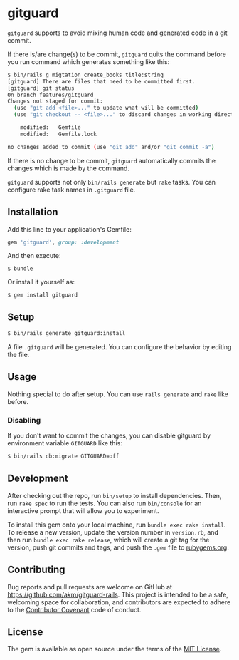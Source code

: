 # gitguard

`gitguard` supports to avoid mixing human code and generated code in a git commit.

If there is/are change(s) to be commit, `gitguard` quits the command
before you run command which generates something like this:

```bash
$ bin/rails g migtation create_books title:string
[gitguard] There are files that need to be committed first.
[gitguard] git status
On branch features/gitguard
Changes not staged for commit:
  (use "git add <file>..." to update what will be committed)
  (use "git checkout -- <file>..." to discard changes in working directory)

	modified:   Gemfile
	modified:   Gemfile.lock

no changes added to commit (use "git add" and/or "git commit -a")
```

If there is no change to be commit, `gitguard` automatically commits
the changes which is made by the command.

`gitguard` supports not only `bin/rails generate` but `rake` tasks.
You can configure rake task names in `.gitguard` file.


## Installation

Add this line to your application's Gemfile:

```ruby
gem 'gitguard', group: :development
```

And then execute:

    $ bundle

Or install it yourself as:

    $ gem install gitguard

## Setup

```bash
$ bin/rails generate gitguard:install
```

A file `.gitguard` will be generated. You can configure the behavior by editing the file.

## Usage

Nothing special to do after setup. You can use `rails generate` and `rake` like before.

### Disabling

If you don't want to commit the changes, you can disable gitguard by environment variable `GITGUARD` like this:

```bash
$ bin/rails db:migrate GITGUARD=off
```


## Development

After checking out the repo, run `bin/setup` to install dependencies. Then, run `rake spec` to run the tests. You can also run `bin/console` for an interactive prompt that will allow you to experiment.

To install this gem onto your local machine, run `bundle exec rake install`. To release a new version, update the version number in `version.rb`, and then run `bundle exec rake release`, which will create a git tag for the version, push git commits and tags, and push the `.gem` file to [rubygems.org](https://rubygems.org).

## Contributing

Bug reports and pull requests are welcome on GitHub at https://github.com/akm/gitguard-rails. This project is intended to be a safe, welcoming space for collaboration, and contributors are expected to adhere to the [Contributor Covenant](http://contributor-covenant.org) code of conduct.


## License

The gem is available as open source under the terms of the [MIT License](http://opensource.org/licenses/MIT).

